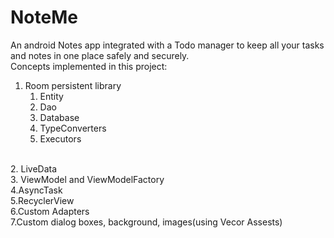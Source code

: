 # NoteMe
An android Notes app integrated with a Todo manager to keep all your tasks and notes in one place safely and securely.
</br>
Concepts implemented in this project:
</br>
1. Room persistent library
   1. Entity
   2. Dao
   3. Database
   4. TypeConverters
   5. Executors
</br>
2. LiveData
</br>
3. ViewModel and ViewModelFactory
</br>
4.AsyncTask</br>
5.RecyclerView</br>
6.Custom Adapters</br>
7.Custom dialog boxes, background, images(using Vecor Assests)</br>
